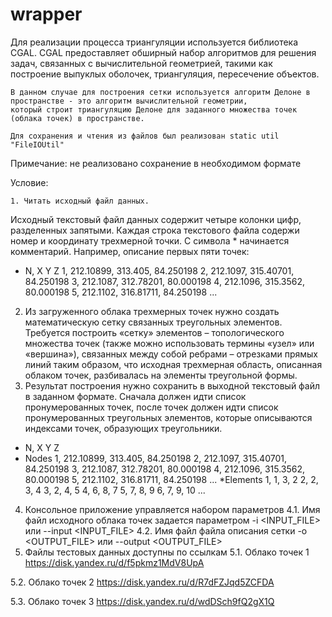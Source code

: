 # wrapper

Для реализации процесса триангуляции используется библиотека CGAL. CGAL предоставляет обширный набор алгоритмов для решения задач, 
    связанных с вычислительной геометрией, такими как построение выпуклых оболочек, триангуляция, пересечение объектов.

    В данном случае для построения сетки используется алгоритм Делоне в пространстве - это алгоритм вычислительной геометрии, 
    который строит триангуляцию Делоне для заданного множества точек (облака точек) в пространстве. 

    Для сохранения и чтения из файлов был реализован static util "FileIOUtil"


Примечание: не реализовано сохранение в необходимом формате


Условие:


    1. Читать исходный файл данных.
Исходный текстовый файл данных содержит четыре колонки цифр, разделенных запятыми. 
Каждая строка текстового файла содержи номер и координату трехмерной точки.
С символа * начинается комментарий. Например, описание первых пяти точек:
*   N,            X             Y             Z
    1,    212.10899,      313.405,    84.250198
    2,     212.1097,    315.40701,    84.250198
    3,     212.1087,    312.78201,    80.000198
    4,     212.1096,     315.3562,    80.000198
    5,     212.1102,    316.81711,    84.250198
    ...

2. Из загруженного облака трехмерных точек нужно создать математическую сетку связанных треугольных элементов.
Требуется построить «сетку» элементов – топологического множества точек (также можно использовать термины «узел» или «вершина»), связанных между собой ребрами – отрезками прямых линий таким образом, что исходная трехмерная область, описанная облаком точек, разбивалась на элементы треугольной формы.
3. Результат построения нужно сохранить в выходной текстовый файл в заданном формате.
Сначала должен идти список пронумерованных точек, после точек должен идти список пронумерованных треугольных элементов, которые описываются индексами точек, образующих треугольники.

*   N,            X             Y             Z
* Nodes
    1,    212.10899,      313.405,    84.250198
    2,     212.1097,    315.40701,    84.250198
    3,     212.1087,    312.78201,    80.000198
    4,     212.1096,     315.3562,    80.000198
    5,     212.1102,    316.81711,    84.250198
    ...
*Elements
    1,            1,            3,            2
    2,            2,            3,            4
    3,            2,            4,            5
    4,            6,            8,            7
    5,            7,            8,            9
    6,            7,            9,           10
    ...

4. Консольное приложение управляется набором параметров
4.1. Имя файл исходного облака точек задается параметром -i <INPUT_FILE> или  --input <INPUT_FILE>
4.2. Имя файл файла описания сетки -o <OUTPUT_FILE> или  --output <OUTPUT_FILE>
5. Файлы тестовых данных доступны по ссылкам
5.1. Облако точек 1
https://disk.yandex.ru/d/f5pkmz1MdV8UpA

5.2. Облако точек 2
https://disk.yandex.ru/d/R7dFZJqd5ZCFDA

5.3. Облако точек 3
https://disk.yandex.ru/d/wdDSch9fQ2gX1Q


    
